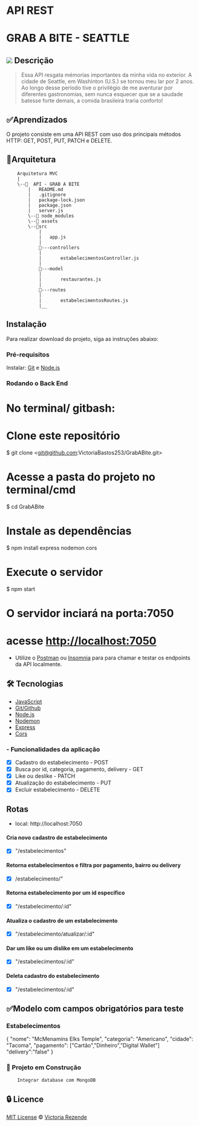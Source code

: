 
# API REST
# GRAB A BITE - SEATTLE


## <img src="https://img.icons8.com/external-vitaliy-gorbachev-flat-vitaly-gorbachev/58/000000/external-space-needle-wonder-of-the-world-vitaliy-gorbachev-flat-vitaly-gorbachev.png"/> Descrição

   > Essa API resgata mémorias importantes da minha vida no exterior. A cidade de Seattle, em Washinton (U.S.) se tornou meu lar por 2 anos.  Ao longo desse período tive o privilégio de me aventurar por diferentes gastronomias, sem nunca esquecer que se a saudade batesse forte demais, a comida brasileira traria conforto!<br>


## ✅Aprendizados

O projeto consiste em uma API REST com uso dos principais métodos HTTP: GET, POST, PUT, PATCH e DELETE.

## 📂Arquitetura

        Arquitetura MVC
        |
        \--📂  API - GRAB A BITE
            |   README.md  
            |   .gitignore
            |   package-lock.json
            |   package.json
            |   server.js
            \--📂 node_modules
            \--📂 assets
            \--📂src
                |
                |   app.js
                |
                📂---controllers
                |       
                |       estabelecimentosController.js
                |                      
                📂---model
                |       
                |       restaurantes.js
                |
                📂---routes
                |      
                |       estabelecimentosRoutes.js
                |__      



## Instalação
Para realizar download do projeto, siga as instruções abaixo:

### Pré-requisitos

Instalar:
[Git](https://git-scm.com) e [Node.js](https://nodejs.org/en/)

### Rodando o Back End 

# No terminal/ gitbash:
# Clone este repositório
$ git clone <git@github.com:VictoriaBastos253/GrabABite.git>

# Acesse a pasta do projeto no terminal/cmd
$ cd GrabABite

# Instale as dependências
$ npm install express nodemon cors

# Execute o servidor
$ npm start

# O servidor inciará na porta:7050
# acesse <http://localhost:7050>


* Utilize o [Postman](https://www.postman.com/) ou [Insomnia](https://insomnia.rest/download/) para para chamar e testar os endpoints da API localmente.

## 🛠 Tecnologias

- [JavaScript](https://www.javascript.com/)
- [Git/Github](https://github.com/)
- [Node.js](https://nodejs.org/en/)
- [Nodemon](https://nodemon.io/)
- [Express](https://expressjs.com/pt-br/)
- [Cors](https://www.npmjs.com/package/cors)

### - Funcionalidades da aplicação

- [x] Cadastro do estabelecimento - POST
- [x] Busca por id, categoria, pagamento, delivery - GET
- [x] Like ou deslike - PATCH
- [x] Atualização do estabelecimento - PUT
- [x] Excluir estabelecimento - DELETE

## Rotas

* local: http://localhost:7050
 

#### Cria novo cadastro de estabelecimento
- [x] "/estabelecimentos" 

#### Retorna estabelecimentos e filtra por pagamento, bairro ou delivery
- [x] /estabelecimento/" 

#### Retorna estabelecimento por um id específico
- [x] "/estabelecimento/:id" 

#### Atualiza o cadastro de um estabelecimento 
- [x] "/estabelecimento/atualizar/:id"

#### Dar um like ou um dislike em um estabelecimento
- [x] "/estabelecimentos/:id" 

#### Deleta cadastro do estabelecimento
- [x] "/estabelecimentos/:id"


## ✅Modelo com campos obrigatórios para teste

###  Estabelecimentos

{
    "nome": "McMenamins Elks Temple", 
    "categoria": "Americano",
    "cidade": "Tacoma",
    "pagamento": ["Cartão","Dinheiro","Digital Wallet"]
    "delivery":"false"
}

### 🚧 Projeto em Construção

        Integrar database com MongoDB
        
## 🔒 Licence

[MIT License](./LICENSE.md) © [Victoria Rezende](https://www.linkedin.com/in/VictoriaRezende253/)
